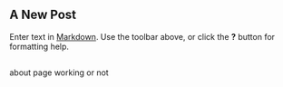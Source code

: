 ## A New Post

Enter text in [Markdown](http://daringfireball.net/projects/markdown/). Use the toolbar above, or click the **?** button for formatting help.

##

about page working or not 
